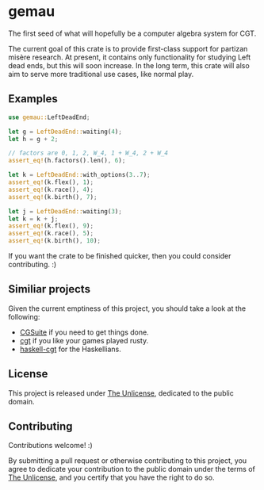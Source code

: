 # gemau

The first seed of what will hopefully be a computer algebra system for CGT.

The current goal of this crate is to provide first-class support for partizan
misère research. At present, it contains only functionality for studying Left
dead ends, but this will soon increase. In the long term, this crate will also
aim to serve more traditional use cases, like normal play.

## Examples

```rust
use gemau::LeftDeadEnd;

let g = LeftDeadEnd::waiting(4);
let h = g + 2;

// factors are 0, 1, 2, W_4, 1 + W_4, 2 + W_4
assert_eq!(h.factors().len(), 6);

let k = LeftDeadEnd::with_options(3..7);
assert_eq!(k.flex(), 1);
assert_eq!(k.race(), 4);
assert_eq!(k.birth(), 7);

let j = LeftDeadEnd::waiting(3);
let k = k + j;
assert_eq!(k.flex(), 9);
assert_eq!(k.race(), 5);
assert_eq!(k.birth(), 10);
```

If you want the crate to be finished quicker, then you could consider
contributing. :)

## Similiar projects

Given the current emptiness of this project, you should take a look at the
following:

- [CGSuite](https://www.cgsuite.org/) if you need to get things done.
- [cgt](https://crates.io/crates/cgt) if you like your games played rusty.
- [haskell-cgt](https://github.com/kamekura/haskell-cgt) for the Haskellians.

## License

This project is released under [The Unlicense](https://unlicense.org/),
dedicated to the public domain.

## Contributing

Contributions welcome! :)

By submitting a pull request or otherwise contributing to this project, you
agree to dedicate your contribution to the public domain under the terms of
[The Unlicense](https://unlicense.org/), and you certify that you have the
right to do so.
